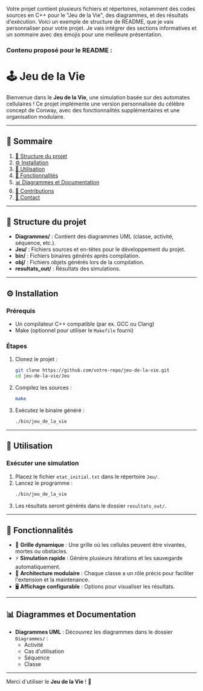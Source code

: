 Votre projet contient plusieurs fichiers et répertoires, notamment des codes sources en C++ pour le "Jeu de la Vie", des diagrammes, et des résultats d'exécution. Voici un exemple de structure de README, que je vais personnaliser pour votre projet. Je vais intégrer des sections informatives et un sommaire avec des émojis pour une meilleure présentation.

### **Contenu proposé pour le README :**

# 🕹️ Jeu de la Vie

Bienvenue dans le **Jeu de la Vie**, une simulation basée sur des automates cellulaires ! Ce projet implémente une version personnalisée du célèbre concept de Conway, avec des fonctionnalités supplémentaires et une organisation modulaire.

---

## 🌟 Sommaire

1. [📂 Structure du projet](#-structure-du-projet)
2. [⚙️ Installation](#️-installation)
3. [🚀 Utilisation](#-utilisation)
4. [📜 Fonctionnalités](#-fonctionnalités)
5. [📊 Diagrammes et Documentation](#-diagrammes-et-documentation)
6. [🤝 Contributions](#-contributions)
7. [📧 Contact](#-contact)

---

## 📂 Structure du projet

- **Diagrammes/** : Contient des diagrammes UML (classe, activité, séquence, etc.).
- **Jeu/** : Fichiers sources et en-têtes pour le développement du projet.
- **bin/** : Fichiers binaires générés après compilation.
- **obj/** : Fichiers objets générés lors de la compilation.
- **resultats_out/** : Résultats des simulations.

---

## ⚙️ Installation

### Prérequis
- Un compilateur C++ compatible (par ex. GCC ou Clang)
- Make (optionnel pour utiliser le `Makefile` fourni)

### Étapes
1. Clonez le projet :
   ```bash
   git clone https://github.com/votre-repo/jeu-de-la-vie.git
   cd jeu-de-la-vie/Jeu
   ```
2. Compilez les sources :
   ```bash
   make
   ```
3. Exécutez le binaire généré :
   ```bash
   ./bin/jeu_de_la_vie
   ```

---

## 🚀 Utilisation

### Exécuter une simulation
1. Placez le fichier `etat_initial.txt` dans le répertoire `Jeu/`.
2. Lancez le programme :
   ```bash
   ./bin/jeu_de_la_vie
   ```
3. Les résultats seront générés dans le dossier `resultats_out/`.

---

## 📜 Fonctionnalités

- 📌 **Grille dynamique** : Une grille où les cellules peuvent être vivantes, mortes ou obstacles.
- ⚡ **Simulation rapide** : Génère plusieurs itérations et les sauvegarde automatiquement.
- 🧩 **Architecture modulaire** : Chaque classe a un rôle précis pour faciliter l'extension et la maintenance.
- 🖥️ **Affichage configurable** : Options pour visualiser les résultats.

---

## 📊 Diagrammes et Documentation

- **Diagrammes UML** : Découvrez les diagrammes dans le dossier `Diagrammes/` :
  - Activité
  - Cas d'utilisation
  - Séquence
  - Classe

---


Merci d'utiliser le **Jeu de la Vie** ! 🌟


